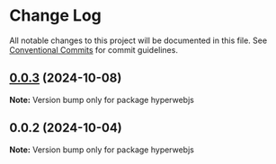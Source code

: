 # Change Log

All notable changes to this project will be documented in this file.
See [Conventional Commits](https://conventionalcommits.org) for commit guidelines.

## [0.0.3](https://github.com/hyperweb-io/hyperweb-build/compare/hyperwebjs@0.0.2...hyperwebjs@0.0.3) (2024-10-08)

**Note:** Version bump only for package hyperwebjs





## 0.0.2 (2024-10-04)

**Note:** Version bump only for package hyperwebjs
